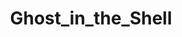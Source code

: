 ---
title: Ghost_in_the_Shell
crosslinks:
- anime
- asianamerican
- MoviePosterPorn
- Psychopass
- transhumanism
- philosophy
- westworld
- TheresARedditForThat
- ghostintheshell
- GITS_FA
- streetwear
- intj
- movies
- announcements
- moviescirclejerk
---
